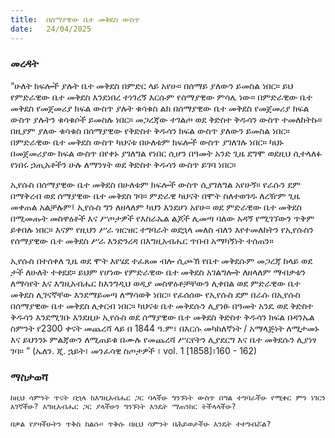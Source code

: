 ```yaml
---
title:  በሰማያዊው ቤተ መቅደስ ውስጥ
date:   24/04/2025
---
```


### መረዳት

“ሁለት ክፍሎች ያሉት ቤተ መቅደስ በምድር ላይ አየሁ። በሰማይ ያለውን ይመስል ነበር። ይህ የምድራዊው ቤተ መቅደስ እንደነበረ ተነገረኝ እርሱም የሰማያዊው ምሳሌ ነው። በምድራዊው ቤተ መቅደስ የመጀመሪያ ክፍል ውስጥ ያሉት ቁሳቁስ ልክ በሰማያዊው ቤተ መቅደስ የመጀመሪያ ክፍል ውስጥ ያሉትን ቁሳቁሶች ይመስሉ ነበር። መጋረጃው ተገልጦ ወደ ቅድስተ ቅዱሳን ውስጥ ተመለከትኩ። በዚያም ያለው ቁሳቁስ በሰማያዊው የቅድስተ ቅዱሳን ክፍል ውስጥ ያለውን ይመስል ነበር። በምድራዊው ቤተ መቅደስ ውስጥ ካህናቱ በሁለቱም ክፍሎች ውስጥ ያገለገሉ ነበር። ካህኑ በመጀመሪያው ክፍል ውስጥ በየቀኑ ያገለግል የነበር ሲሆን በዓመት አንድ ጊዜ ደግሞ ወደዚህ ሲተላለፉ የነበሩ ኃጢአቶችን ሁሉ ለማንፃት ወደ ቅድስተ ቅዱሳን ውስጥ ይገባ ነበር።

ኢየሱስ በሰማያዊው ቤተ መቅደስ በሁለቱም ክፍሎች ውስጥ ሲያገለግል አየሁኝ። የራሱን ደም በማቅረብ ወደ ሰማያዊው ቤተ መቅደስ ገባ። ምድራዊ ካህናት በሞት ስለተወገዱ ለረዥም ጊዜ መቀጠል አልቻሉም፤ ኢየሱስ ግን ለዘላለም ካህን እንደሆነ አየሁ። ወደ ምድራዊው ቤተ መቅደስ በሚመጡት መስዋዕቶች እና ሥጦታዎች የእስራኤል ልጆች ሊመጣ ባለው አዳኝ የሚገኘውን ጥቅም ይቀበሉ ነበር። እናም የዚህን ሥራ ዝርዝር ተግባራት ወደኋላ መለስ ብለን እየተመለከትን የኢየሱስን የሰማያዊው ቤተ መቅደስ ሥራ እንድንረዳ በእግዚአብሔር ጥበብ አማካኝነት ተሰጠን።

ኢየሱስ በተሰቀለ ጊዜ ወደ ሞት እየሄደ ተፈጸመ ብሎ ሲጮኽ የቤተ መቅደሱም መጋረጃ ከላይ ወደ ታች ለሁለት ተቀደደ። ይህም የሆነው የምድራዊው ቤተ መቅደስ አገልግሎት ለዘላለም ማብቃቱን ለማሳየት እና እግዚአብሔር ከእንግዲህ ወዲያ መስዋዕቶቻቸውን ሊቀበል ወደ ምድራዊው ቤተ መቅደስ ሊገናኛቸው እንደማይመጣ ለማሳወቅ ነበር። የፈሰሰው የኢየሱስ ደም በራሱ በኢየሱስ በሰማያዊው ቤተ መቅደስ ሊቀርብ ነበር። ካህናቱ ቤተ መቅደሱን ሊያነፁ በዓመት አንዴ ወደ ቅድስተ ቅዱሳን እንደሚገቡ እንደዚሁ ኢየሱስ ወደ ሰማያዊው ቤተ መቅደስ ቅድስተ ቅዱሳን ክፍል በዳንኤል ስምንት የ2300 ቀናት መጨረሻ ላይ በ 1844 ዓ.ም፣ በእርሱ መካከለኛነት / አማላጅነት ለሚታመኑ እና ይህንንኑ ምልጃውን ለሚጠይቁ በሙሉ የመጨረሻ ሥርየትን ሊያደርግ እና ቤተ መቅደሱን ሊያነፃ ገባ። ” (ኤለን. ጂ. ኋይት፣ መንፈሳዊ ስጦታዎች ፣ vol. 1 [1858]፣160 - 162)

### ማስታወሻ

`ከዚህ ሳምንት ጥናት በኋላ ከእግዚአብሔር ጋር ባላችሁ ግንኙነት ውስጥ በግል ተግባራችሁ የሚቀር ምን ነገርን አገኛችሁ? እግዚአብሔር ጋር ያላችሁን ግንኙነት እንዴት ማጠንከር ትችላላችሁ?`

`በቃል የያዛችሁትን ጥቅስ ከልሱ። ጥቅሱ በዚህ ሳምንት በሕይወታችሁ እንዴት ተተግብሯል?`
